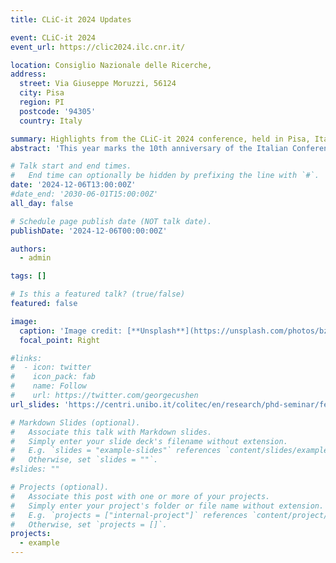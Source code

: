 ```yaml
---
title: CLiC-it 2024 Updates

event: CLiC-it 2024
event_url: https://clic2024.ilc.cnr.it/

location: Consiglio Nazionale delle Ricerche,
address:
  street: Via Giuseppe Moruzzi, 56124 
  city: Pisa
  region: PI
  postcode: '94305'
  country: Italy

summary: Highlights from the CLiC-it 2024 conference, held in Pisa, Italy.
abstract: 'This year marks the 10th anniversary of the Italian Conference on Computational Linguistics. To celebrate this important achievement for the whole Italian community, CLiC-it 2024 is held in Pisa, like for its first edition in 2014, from 4th to 6th December 2024.'

# Talk start and end times.
#   End time can optionally be hidden by prefixing the line with `#`.
date: '2024-12-06T13:00:00Z'
#date_end: '2030-06-01T15:00:00Z'
all_day: false

# Schedule page publish date (NOT talk date).
publishDate: '2024-12-06T00:00:00Z'

authors:
  - admin

tags: []

# Is this a featured talk? (true/false)
featured: false

image:
  caption: 'Image credit: [**Unsplash**](https://unsplash.com/photos/bzdhc5b3Bxs)'
  focal_point: Right

#links:
#  - icon: twitter
#    icon_pack: fab
#    name: Follow
#    url: https://twitter.com/georgecushen
url_slides: 'https://centri.unibo.it/colitec/en/research/phd-seminar/fedotova_overview_clic-it2024.pdf/@@download/file/fedotova_overview_CLiC-it2024.pdf'

# Markdown Slides (optional).
#   Associate this talk with Markdown slides.
#   Simply enter your slide deck's filename without extension.
#   E.g. `slides = "example-slides"` references `content/slides/example-slides.md`.
#   Otherwise, set `slides = ""`.
#slides: ""

# Projects (optional).
#   Associate this post with one or more of your projects.
#   Simply enter your project's folder or file name without extension.
#   E.g. `projects = ["internal-project"]` references `content/project/deep-learning/index.md`.
#   Otherwise, set `projects = []`.
projects:
  - example
---
```


